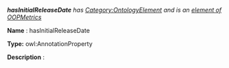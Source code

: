 ___hasInitialReleaseDate__ 
 has
 [Category:OntologyElement](../../Category/OntologyElement "Category:OntologyElement") 
 and is an
 [element of](../../Property/ElementOf "Property:ElementOf") 
[OOPMetrics](../../Submissions/OOPMetrics "Submissions:OOPMetrics")_




  







__Name__ 
 : hasInitialReleaseDate
 



__Type:__ 
 owl:AnnotationProperty
 



__Description__ 
 :